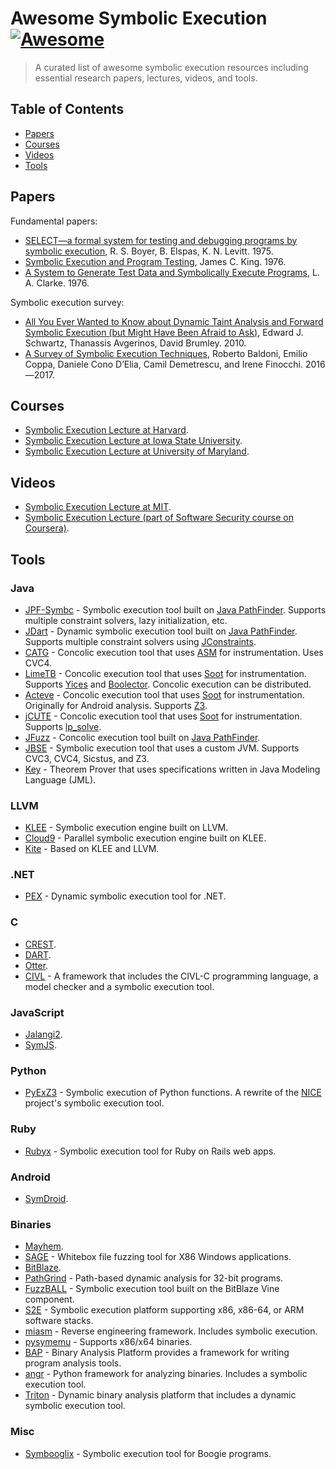 # Awesome Symbolic Execution [![Awesome](https://cdn.rawgit.com/sindresorhus/awesome/d7305f38d29fed78fa85652e3a63e154dd8e8829/media/badge.svg)](https://github.com/sindresorhus/awesome)

>A curated list of awesome symbolic execution resources including essential research papers, lectures, videos, and tools.


## Table of Contents

* [Papers](#papers)
* [Courses](#courses)
* [Videos](#videos)
* [Tools](#tools)


## Papers

Fundamental papers:

* [SELECT—a formal system for testing and debugging programs by symbolic execution](https://doi.org/10.1145/390016.808445), R. S. Boyer, B. Elspas, K. N. Levitt. 1975.
* [Symbolic Execution and Program Testing](https://doi.org/10.1145/360248.360252), James C. King. 1976.
* [A System to Generate Test Data and Symbolically Execute Programs](https://doi.org/10.1109/TSE.1976.233817), L. A. Clarke. 1976.

Symbolic execution survey:

* [All You Ever Wanted to Know about Dynamic Taint Analysis and Forward Symbolic Execution (but Might Have Been Afraid to Ask)](https://doi.org/10.1109/SP.2010.26), Edward J. Schwartz, Thanassis Avgerinos, David Brumley. 2010.
* [A Survey of Symbolic Execution Techniques](https://arxiv.org/pdf/1610.00502.pdf), Roberto Baldoni, Emilio Coppa, Daniele Cono D’Elia, Camil Demetrescu, and Irene Finocchi. 2016—2017.


## Courses

* [Symbolic Execution Lecture at Harvard](http://www.seas.harvard.edu/courses/cs252/2011sp/slides/Lec13-SymExec.pdf).
* [Symbolic Execution Lecture at Iowa State University](http://web.cs.iastate.edu/~weile/cs641/9.SymbolicExecution.pdf).
* [Symbolic Execution Lecture at University of Maryland](https://www.cs.umd.edu/class/spring2013/cmsc631/lectures/symbolic-exec.pdf).


## Videos

* [Symbolic Execution Lecture at MIT](https://www.youtube.com/watch?v=mffhPgsl8Ws).
* [Symbolic Execution Lecture (part of Software Security course on Coursera)](https://www.coursera.org/learn/software-security/lecture/agCNF/introducing-symbolic-execution).


## Tools


### Java

* [JPF-Symbc](https://babelfish.arc.nasa.gov/trac/jpf/wiki/projects/jpf-symbc) - Symbolic execution tool built on [Java PathFinder](https://babelfish.arc.nasa.gov/trac/jpf/). Supports multiple constraint solvers, lazy initialization, etc.
* [JDart](https://github.com/psycopaths/jdart) - Dynamic symbolic execution tool built on [Java PathFinder](https://babelfish.arc.nasa.gov/trac/jpf/). Supports multiple constraint solvers using [JConstraints](https://github.com/psycopaths/jconstraints).
* [CATG](https://github.com/ksen007/janala2) - Concolic execution tool that uses [ASM](http://asm.ow2.org/) for instrumentation. Uses CVC4.
* [LimeTB](http://www.tcs.hut.fi/Software/lime/) - Concolic execution tool that uses [Soot](https://sable.github.io/soot/) for instrumentation. Supports [Yices](http://yices.csl.sri.com/) and [Boolector](http://fmv.jku.at/boolector/). Concolic execution can be distributed.
* [Acteve](https://code.google.com/archive/p/acteve/) - Concolic execution tool that uses [Soot](https://sable.github.io/soot/) for instrumentation. Originally for Android analysis. Supports [Z3](https://github.com/Z3Prover/z3).
* [jCUTE](http://osl.cs.illinois.edu/software/jcute/) - Concolic execution tool that uses [Soot](https://sable.github.io/soot/) for instrumentation. Supports [lp_solve](http://lpsolve.sourceforge.net/).
* [JFuzz](http://people.csail.mit.edu/akiezun/jfuzz/) - Concolic execution tool built on [Java PathFinder](https://babelfish.arc.nasa.gov/trac/jpf/).
* [JBSE](http://pietrobraione.github.io/jbse/) - Symbolic execution tool that uses a custom JVM. Supports CVC3, CVC4, Sicstus, and Z3.
* [Key](https://www.key-project.org/) - Theorem Prover that uses specifications written in Java Modeling Language (JML).


### LLVM

* [KLEE](http://klee.github.io/) - Symbolic execution engine built on LLVM.
* [Cloud9](http://cloud9.epfl.ch/) - Parallel symbolic execution engine built on KLEE.
* [Kite](http://www.cs.ubc.ca/labs/isd/Projects/Kite/) - Based on KLEE and LLVM.


### .NET

* [PEX](http://pex4fun.com/About.aspx) - Dynamic symbolic execution tool for .NET.


### C

* [CREST](https://github.com/jburnim/crest).
* [DART](https://doi.org/10.1145/1064978.1065036). 
* [Otter](https://bitbucket.org/khooyp/otter/).
* [CIVL](http://vsl.cis.udel.edu/civl/) - A framework that includes the CIVL-C programming language, a model checker and a symbolic execution tool.


### JavaScript

* [Jalangi2](https://github.com/Samsung/jalangi2).
* [SymJS](https://doi.org/10.1145/2635868.2635913).


### Python

* [PyExZ3](https://github.com/thomasjball/PyExZ3) - Symbolic execution of Python functions. A rewrite of the [NICE](https://code.google.com/archive/p/nice-of) project's symbolic execution tool.


### Ruby

* [Rubyx](https://www.cs.umd.edu/~avik/papers/ssarorwa.pdf) - Symbolic execution tool for Ruby on Rails web apps.


### Android

* [SymDroid](http://www.cs.umd.edu/~jfoster/papers/cs-tr-5022.pdf).


### Binaries

* [Mayhem](http://dx.doi.org/10.1109/SP.2012.31).
* [SAGE](https://patricegodefroid.github.io/public_psfiles/ndss2008.pdf) - Whitebox file fuzzing tool for X86 Windows applications.
* [BitBlaze](http://bitblaze.cs.berkeley.edu/).
* [PathGrind](https://github.com/codelion/pathgrind) - Path-based dynamic analysis for 32-bit programs.
* [FuzzBALL](http://bitblaze.cs.berkeley.edu/fuzzball.html) - Symbolic execution tool built on the BitBlaze Vine component.
* [S2E](http://s2e.epfl.ch/) - Symbolic execution platform supporting x86, x86-64, or ARM software stacks.
* [miasm](https://github.com/cea-sec/miasm) - Reverse engineering framework. Includes symbolic execution.
* [pysymemu](https://github.com/feliam/pysymemu/) - Supports x86/x64 binaries.
* [BAP](https://github.com/BinaryAnalysisPlatform/bap) - Binary Analysis Platform provides a framework for writing program analysis tools.
* [angr](http://angr.io/) - Python framework for analyzing binaries. Includes a symbolic execution tool.
* [Triton](https://triton.quarkslab.com/) - Dynamic binary analysis platform that includes a dynamic symbolic execution tool.


### Misc

* [Symbooglix](https://github.com/symbooglix/symbooglix) - Symbolic execution tool for Boogie programs.
